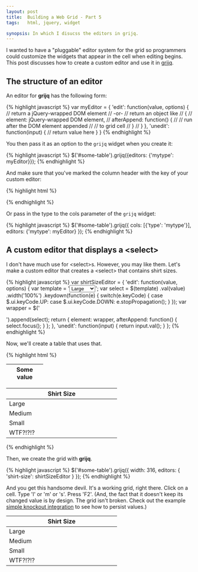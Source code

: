 ```yaml
---
layout: post
title:  Building a Web Grid - Part 5
tags:   html, jquery, widget

synopsis: In which I disucss the editors in grijq.
---
```

I wanted to have a "pluggable" editor system for the grid so programmers
could customize the widgets that appear in the cell when editing begins. This
post discusses how to create a custom editor and use it in
[grijq](http://curtis.schlak.com/grijq).

## The structure of an editor

An editor for **grijq** has the following form:

{% highlight javascript %}
var myEditor = {
  'edit': function(value, options) {
    // return a jQuery-wrapped DOM element
    //   -or-
    // return an object like
    // {
    //   element: jQuery-wrapped DOM element,
    //   afterAppend: function() {
    //     // run after the DOM element appended
    //     // to grid cell
    //   }
    // }
  },
  'unedit': function(input) {
    // return value here
  }
}
{% endhighlight %}

You then pass it as an option to the `grijq` widget when you create it:

{% highlight javascript %}
$('#some-table').grijq({editors: {'mytype': myEditor}});
{% endhighlight %}

And make sure that you've marked the column header with the key of your custom
editor:

{% highlight html %}
<table id="some-table" width="100">
  <colgroup>
    <col width="100">
  </colgroup>
  <thead>
    <tr>
      <th data-type="mytype">Some value</th>
    </tr>
  </thead>
  <tbody>
{% endhighlight %}

Or pass in the type to the cols parameter of the `grijq` widget:

{% highlight javascript %}
$('#some-table').grijq({
  cols: [{'type': 'mytype'}],
  editors: {'mytype': myEditor}
});
{% endhighlight %}

## A custom editor that displays a &lt;select&gt;

I don't have much use for &lt;select&gt;s. However, you may like them. Let's make a
custom editor that creates a &lt;select&gt; that contains shirt sizes. 

{% highlight javascript %}
var shirtSizeEditor = {
  'edit': function(value, options) {
    var template = '<select>' +
                      '<option>Large</option>' +
                      '<option>Medium</option>' +
                      '<option>Small</option>' +
                    '</select>';
    var select = $(template)
      .val(value)
      .width('100%')
      .keydown(function(e) {
        switch(e.keyCode) {
          case $.ui.keyCode.UP:
          case $.ui.keyCode.DOWN:
            e.stopPropagation();
        }
      });
    var wrapper = $('<div></div>').append(select);
    return {
      element: wrapper,
      afterAppend: function() {
        select.focus();
      }
    };
  },
  'unedit': function(input) {
    return input.val();
  }
};
{% endhighlight %}

Now, we'll create a table that uses that.

{% highlight html %}
<table id="some-table" width="300">
  <colgroup><col width="300"></colgroup>
  <thead>
    <tr>
      <th data-type="shirt-size">Shirt Size</th>
    </tr>
  </thead>
  <tbody>
    <tr><td>Large</td></tr>
    <tr><td>Medium</td></tr>
    <tr><td>Small</td></tr>
    <tr><td>WTF?!?!?</td></tr>
  </tbody>
</table>
{% endhighlight %}

Then, we create the grid with **grijq**.

{% highlight javascript %}
$('#some-table').grijq({
  width: 316,
  editors: {
    'shirt-size': shirtSizeEditor
  }
});
{% endhighlight %}

And you get this handsome devil. It's a working grid, right there. Click on
a cell. Type 'l' or 'm' or 's'. Press 'F2'.  (And, the fact that it doesn't
keep its changed value is by design. The grid isn't broken. Check out the
example
[simple knockout integration](http://curtis.schlak.com/grijq/examples/simple-knockout-integration.html)
to see how to persist values.)

<table id="some-table" width="300">
  <colgroup><col width="300" /></colgroup>
  <thead>
    <tr>
      <th data-type="shirt-size">Shirt Size</th>
    </tr>
  </thead>
  <tbody>
    <tr><td>Large</td></tr>
    <tr><td>Medium</td></tr>
    <tr><td>Small</td></tr>
    <tr><td>WTF?!?!?</td></tr>
  </tbody>
</table>

<link rel="stylesheet" href="/css/jquery-ui-1.8.21.css" />
<link rel="stylesheet" href="/css/jquery.ui.grijq-0.2.4.css" />
<script src="/scripts/jquery-1.7.2.min.js"> </script>
<script src="/scripts/jquery-ui-1.8.21.min.js"> </script>
<script src="/scripts/jquery.ui.grijq-0.2.4.js"> </script>

<script>
  var shirtSizeEditor = {
    'edit': function(value, options) {
      var template = '<select>' +
                        '<option>Large</option>' +
                        '<option>Medium</option>' +
                        '<option>Small</option>' +
                      '</select>';
      var select = $(template)
        .val(value)
        .width('100%')
        .keydown(function(e) {
          switch(e.keyCode) {
            case $.ui.keyCode.UP:
            case $.ui.keyCode.DOWN:
              e.stopPropagation();
          }
        });
      var wrapper = $('<div></div>').append(select);
      return {
        element: wrapper,
        afterAppend: function() {
          select.focus();
        }
      };
    },
    'unedit': function(wrapper) {
      return wrapper.children().val();
    }
  };
  $(function() {
    $('#some-table').grijq({
      width: 316,
      editors: {
        'shirt-size': shirtSizeEditor
      }
    });
  });
</script>
